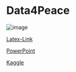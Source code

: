 # Data4Peace

![image](https://github.com/DataScience-DHBWKA/Data4Peace/assets/116844918/a0d530d7-8fd1-414e-8dc1-883352628685)

[Latex-Link](https://www.overleaf.com/8963384311mhkcsrczbqdy#a646b7)

[PowerPoint](https://1drv.ms/f/s!AlJUZwkeauEpgjzF6ho1ZZ4aqRoL?e=CZrx3J)

[Kaggle](https://www.kaggle.com/datasets/START-UMD/gtd)
